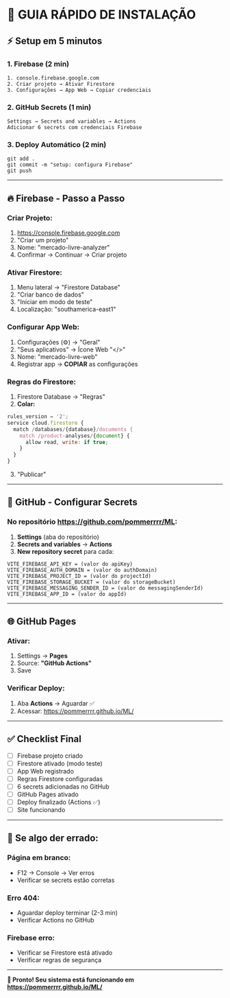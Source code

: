 # 🚀 GUIA RÁPIDO DE INSTALAÇÃO

## ⚡ **Setup em 5 minutos**

### **1. Firebase (2 min)**
```
1. console.firebase.google.com
2. Criar projeto → Ativar Firestore
3. Configurações → App Web → Copiar credenciais
```

### **2. GitHub Secrets (1 min)**
```
Settings → Secrets and variables → Actions
Adicionar 6 secrets com credenciais Firebase
```

### **3. Deploy Automático (2 min)**
```
git add .
git commit -m "setup: configura Firebase"
git push
```

---

## 🔥 **Firebase - Passo a Passo**

### **Criar Projeto:**
1. https://console.firebase.google.com
2. "Criar um projeto"
3. Nome: "mercado-livre-analyzer"
4. Confirmar → Continuar → Criar projeto

### **Ativar Firestore:**
1. Menu lateral → "Firestore Database"
2. "Criar banco de dados"
3. "Iniciar em modo de teste"
4. Localização: "southamerica-east1"

### **Configurar App Web:**
1. Configurações (⚙️) → "Geral"
2. "Seus aplicativos" → Ícone Web "</>"
3. Nome: "mercado-livre-web"
4. Registrar app → **COPIAR** as configurações

### **Regras do Firestore:**
1. Firestore Database → "Regras"
2. **Colar:**
```javascript
rules_version = '2';
service cloud.firestore {
  match /databases/{database}/documents {
    match /product-analyses/{document} {
      allow read, write: if true;
    }
  }
}
```
3. "Publicar"

---

## 🔐 **GitHub - Configurar Secrets**

### **No repositório https://github.com/pommerrrr/ML:**

1. **Settings** (aba do repositório)
2. **Secrets and variables** → **Actions**
3. **New repository secret** para cada:

```
VITE_FIREBASE_API_KEY = (valor do apiKey)
VITE_FIREBASE_AUTH_DOMAIN = (valor do authDomain)
VITE_FIREBASE_PROJECT_ID = (valor do projectId)
VITE_FIREBASE_STORAGE_BUCKET = (valor do storageBucket)
VITE_FIREBASE_MESSAGING_SENDER_ID = (valor do messagingSenderId)
VITE_FIREBASE_APP_ID = (valor do appId)
```

---

## 🌐 **GitHub Pages**

### **Ativar:**
1. Settings → **Pages**
2. Source: **"GitHub Actions"**
3. Save

### **Verificar Deploy:**
1. Aba **Actions** → Aguardar ✅
2. Acessar: https://pommerrrr.github.io/ML/

---

## ✅ **Checklist Final**

- [ ] Firebase projeto criado
- [ ] Firestore ativado (modo teste)
- [ ] App Web registrado
- [ ] Regras Firestore configuradas
- [ ] 6 secrets adicionadas no GitHub
- [ ] GitHub Pages ativado
- [ ] Deploy finalizado (Actions ✅)
- [ ] Site funcionando

---

## 🔧 **Se algo der errado:**

### **Página em branco:**
- F12 → Console → Ver erros
- Verificar se secrets estão corretas

### **Erro 404:**
- Aguardar deploy terminar (2-3 min)
- Verificar Actions no GitHub

### **Firebase erro:**
- Verificar se Firestore está ativado
- Verificar regras de segurança

---

**🎉 Pronto! Seu sistema está funcionando em https://pommerrrr.github.io/ML/**